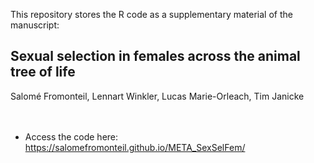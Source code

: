 This repository stores the R code as a supplementary material of the manuscript:  

## Sexual selection in females across the animal tree of life  
Salomé Fromonteil, Lennart Winkler, Lucas Marie-Orleach, Tim Janicke  
<br />
<br />

* Access the code here:
https://salomefromonteil.github.io/META_SexSelFem/
